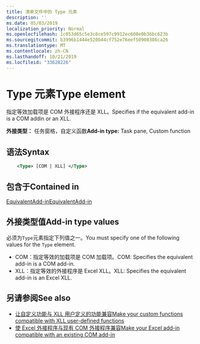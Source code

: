 ```yaml
---
title: 清单文件中的 Type 元素
description: ''
ms.date: 05/03/2019
localization_priority: Normal
ms.openlocfilehash: 1c053d65c5e3c6ce597c9912ec608e0b36bc623b
ms.sourcegitcommit: b3996b1444e520b44cf752e76eef50908386ca26
ms.translationtype: MT
ms.contentlocale: zh-CN
ms.lasthandoff: 10/21/2019
ms.locfileid: "33628226"
---
```

# <a name="type-element"></a><span data-ttu-id="6db15-102">Type 元素</span><span class="sxs-lookup"><span data-stu-id="6db15-102">Type element</span></span>

<span data-ttu-id="6db15-103">指定等效加载项是 COM 外接程序还是 XLL。</span><span class="sxs-lookup"><span data-stu-id="6db15-103">Specifies if the equivalent add-in is a COM addin or an XLL.</span></span>

<span data-ttu-id="6db15-104">**外接类型：** 任务窗格，自定义函数</span><span class="sxs-lookup"><span data-stu-id="6db15-104">**Add-in type:** Task pane, Custom function</span></span>

## <a name="syntax"></a><span data-ttu-id="6db15-105">语法</span><span class="sxs-lookup"><span data-stu-id="6db15-105">Syntax</span></span>

```XML
    <Type> [COM | XLL] </Type>  
```

## <a name="contained-in"></a><span data-ttu-id="6db15-106">包含于</span><span class="sxs-lookup"><span data-stu-id="6db15-106">Contained in</span></span>

[<span data-ttu-id="6db15-107">EquivalentAdd-in</span><span class="sxs-lookup"><span data-stu-id="6db15-107">EquivalentAdd-in</span></span>](equivalentaddin.md)

## <a name="add-in-type-values"></a><span data-ttu-id="6db15-108">外接类型值</span><span class="sxs-lookup"><span data-stu-id="6db15-108">Add-in type values</span></span>

<span data-ttu-id="6db15-109">必须为`Type`元素指定下列值之一。</span><span class="sxs-lookup"><span data-stu-id="6db15-109">You must specify one of the following values for the `Type` element.</span></span>

- <span data-ttu-id="6db15-110">COM：指定等效的加载项是 COM 加载项。</span><span class="sxs-lookup"><span data-stu-id="6db15-110">COM: Specifies the equivalent add-in is a COM add-in.</span></span>
- <span data-ttu-id="6db15-111">XLL：指定等效的外接程序是 Excel XLL。</span><span class="sxs-lookup"><span data-stu-id="6db15-111">XLL: Specifies the equivalent add-in is an Excel XLL.</span></span>

## <a name="see-also"></a><span data-ttu-id="6db15-112">另请参阅</span><span class="sxs-lookup"><span data-stu-id="6db15-112">See also</span></span>

- [<span data-ttu-id="6db15-113">让自定义功能与 XLL 用户定义的功能兼容</span><span class="sxs-lookup"><span data-stu-id="6db15-113">Make your custom functions compatible with XLL user-defined functions</span></span>](../../excel/make-custom-functions-compatible-with-xll-udf.md)
- [<span data-ttu-id="6db15-114">使 Excel 外接程序与现有 COM 外接程序兼容</span><span class="sxs-lookup"><span data-stu-id="6db15-114">Make your Excel add-in compatible with an existing COM add-in</span></span>](../../develop/make-office-add-in-compatible-with-existing-com-add-in.md)